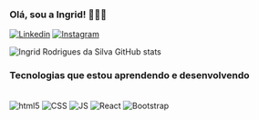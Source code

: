 ### Olá, sou a Ingrid! 👋😊✨

[![Linkedin](https://img.shields.io/badge/LinkedIn-0077B5?style=for-the-badge&logo=linkedin&logoColor=white)](https://www.linkedin.com/in/ingrid-rodrigues-a40685214/)
[![Instagram](https://img.shields.io/badge/Instagram-E4405F?style=for-the-badge&logo=instagram&logoColor=white)](https://www.instagram.com/ingrid_wmz/)


![Ingrid Rodrigues da Silva GitHub stats](https://github-readme-stats.vercel.app/api?username=IngridRodSilva&show_icons=true&theme=jolly)


### Tecnologias que estou aprendendo e desenvolvendo
<div style="display: inline-block"> <br/>
  <img align="center" alt="html5" src="https://img.shields.io/badge/HTML5-E34F26?style=for-the-badge&logo=html5&logoColor=white" />
  <img align="center" alt="CSS" src="https://img.shields.io/badge/CSS-239120?&style=for-the-badge&logo=css3&logoColor=white" />
   <img align="center" alt="JS" src="https://img.shields.io/badge/JavaScript-F7DF1E?style=for-the-badge&logo=javascript&logoColor=black" />
  <img align="center" alt="React" src="https://img.shields.io/badge/React-20232A?style=for-the-badge&logo=react&logoColor=61DAFB" />
  <img align="center" alt="Bootstrap" src="https://img.shields.io/badge/Bootstrap-563D7C?style=for-the-badge&logo=bootstrap&logoColor=white" />
  </div> <br/>
  
 

